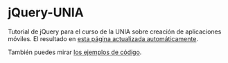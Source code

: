 jQuery-UNIA
===========

Tutorial de jQuery para el curso de la UNIA sobre creación de aplicaciones móviles. El resultado en [esta página actualizada automáticamente](http://jj.github.io/jQuery-UNIA/). 

También puedes mirar [los ejemplos de código](ejemplos/).

